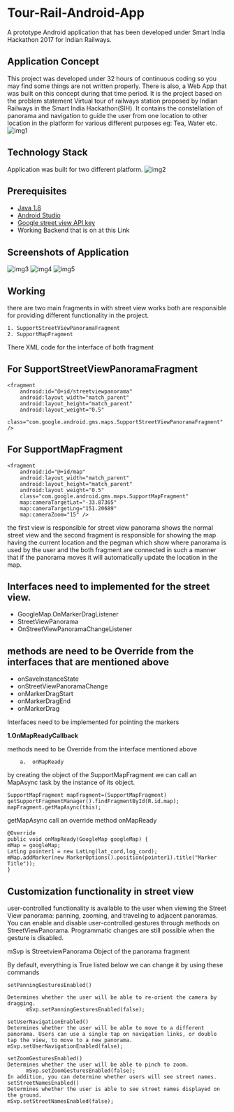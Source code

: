 # Tour-Rail-Android-App
A prototype Android application that has been developed under Smart India Hackathon 2017 for Indian Railways.

## Application Concept 
This project was developed under 32 hours of continuous coding so you may find some things are not written properly. There is also, a Web App that was built on this concept during that time period. 
It is the project based on the problem statement Virtual tour of railways station proposed by Indian Railways in the Smart India Hackathon(SIH). It contains the constellation of panorama and navigation to guide the user from one location to other location in the platform for various different purposes eg: Tea, Water etc. 
![img1](https://user-images.githubusercontent.com/24585799/30000873-b8a428ae-9098-11e7-85af-48bd41e4f6e9.PNG)

## Technology Stack
Application was built for two different platform. 
![img2](https://user-images.githubusercontent.com/24585799/30000886-5f27d4f0-9099-11e7-98bd-202208a3089c.PNG)

## Prerequisites 
- [Java 1.8](https://java.com/en/download/manual.jsp)
- [Android Studio](https://developer.android.com/studio/index.html)
- [Google street view API key](https://developers.google.com/maps/documentation/javascript/get-api-key)
- Working Backend that is on at this Link  

## Screenshots of Application
![img3](https://user-images.githubusercontent.com/24585799/30000890-7403212c-9099-11e7-82d1-9a172d8fd3c8.PNG)
![img4](https://user-images.githubusercontent.com/24585799/30000891-74076c8c-9099-11e7-80df-6fb1937e7885.PNG)
![img5](https://user-images.githubusercontent.com/24585799/30000892-740eabfa-9099-11e7-97db-3a4a71745bd3.PNG)

## Working 
there are two main fragments in with street view works both are responsible for providing different functionality in the project. 
```
1. SupportStreetViewPanoramaFragment
2. SupportMapFragment
```
There XML code for the interface of both fragment 

## For SupportStreetViewPanoramaFragment
```
<fragment
    android:id="@+id/streetviewpanorama"
    android:layout_width="match_parent"
    android:layout_height="match_parent"
    android:layout_weight="0.5"
    class="com.google.android.gms.maps.SupportStreetViewPanoramaFragment" />
```

## For SupportMapFragment
```
<fragment
    android:id="@+id/map"
    android:layout_width="match_parent"
    android:layout_height="match_parent"
    android:layout_weight="0.5"
    class="com.google.android.gms.maps.SupportMapFragment"
    map:cameraTargetLat="-33.87365"
    map:cameraTargetLng="151.20689"
    map:cameraZoom="15" />
```


the first view is responsible for street view panorama shows the normal street view and the second 
fragment is responsible for showing the map having the current location and the pegman which show where panorama is used by the user and the both fragment are connected in such a manner that if the panorama moves it will automatically update the location in the map.





## Interfaces need to implemented for the street view.

- GoogleMap.OnMarkerDragListener
- StreetViewPanorama
- OnStreetViewPanoramaChangeListener

## methods are need to be Override from the interfaces that are mentioned above    
            
-	onSaveInstanceState
-	onStreetViewPanoramaChange
-	onMarkerDragStart
-	onMarkerDragEnd
-	onMarkerDrag



Interfaces need to be implemented for pointing the markers 
  
**1.OnMapReadyCallback**

 methods need to be Override from the interface mentioned above

        a.  onMapReady

by creating the object of the SupportMapFragment we can call an MapAsync task by the instance of its object.
```
SupportMapFragment mapFragment=(SupportMapFragment) getSupportFragmentManager().findFragmentById(R.id.map);
mapFragment.getMapAsync(this);
```
getMapAsync call an override method onMapReady   

```
@Override
public void onMapReady(GoogleMap googleMap) {
mMap = googleMap;
LatLng pointer1 = new LatLng(lat_cord,log_cord);
mMap.addMarker(new MarkerOptions().position(pointer1).title("Marker Title"));
}
```




## Customization functionality in street view 
user-controlled functionality is available to the user when viewing the Street View panorama: panning, zooming, and traveling to adjacent panoramas. You can enable and disable user-controlled gestures through methods on StreetViewPanorama. Programmatic changes are still possible when the gesture is disabled.

mSvp is StreetviewPanorama Object of the panorama fragment 

By default, everything is True listed below we can change it by using these commands 

```
setPanningGesturesEnabled()

Determines whether the user will be able to re-orient the camera by dragging.
      mSvp.setPanningGesturesEnabled(false);

setUserNavigationEnabled()
Determines whether the user will be able to move to a different panorama. Users can use a single tap on navigation links, or double tap the view, to move to a new panorama.
mSvp.setUserNavigationEnabled(false);

setZoomGesturesEnabled()
Determines whether the user will be able to pinch to zoom.
      mSvp.setZoomGesturesEnabled(false);
In addition, you can determine whether users will see street names.
setStreetNamesEnabled()
Determines whether the user is able to see street names displayed on the ground.
mSvp.setStreetNamesEnabled(false);

```



 
 
 
 
 
 
  
  
 
